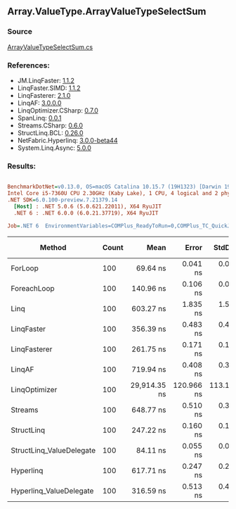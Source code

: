 ﻿## Array.ValueType.ArrayValueTypeSelectSum

### Source
[ArrayValueTypeSelectSum.cs](../LinqBenchmarks/Array/ValueType/ArrayValueTypeSelectSum.cs)

### References:
- JM.LinqFaster: [1.1.2](https://www.nuget.org/packages/JM.LinqFaster/1.1.2)
- LinqFaster.SIMD: [1.1.2](https://www.nuget.org/packages/LinqFaster.SIMD/1.0.3)
- LinqFasterer: [2.1.0](https://www.nuget.org/packages/LinqFasterer/2.1.0)
- LinqAF: [3.0.0.0](https://www.nuget.org/packages/LinqAF/3.0.0.0)
- LinqOptimizer.CSharp: [0.7.0](https://www.nuget.org/packages/LinqOptimizer.CSharp/0.7.0)
- SpanLinq: [0.0.1](https://www.nuget.org/packages/SpanLinq/0.0.1)
- Streams.CSharp: [0.6.0](https://www.nuget.org/packages/Streams.CSharp/0.6.0)
- StructLinq.BCL: [0.26.0](https://www.nuget.org/packages/StructLinq/0.26.0)
- NetFabric.Hyperlinq: [3.0.0-beta44](https://www.nuget.org/packages/NetFabric.Hyperlinq/3.0.0-beta44)
- System.Linq.Async: [5.0.0](https://www.nuget.org/packages/System.Linq.Async/5.0.0)

### Results:
``` ini

BenchmarkDotNet=v0.13.0, OS=macOS Catalina 10.15.7 (19H1323) [Darwin 19.6.0]
Intel Core i5-7360U CPU 2.30GHz (Kaby Lake), 1 CPU, 4 logical and 2 physical cores
.NET SDK=6.0.100-preview.7.21379.14
  [Host] : .NET 5.0.6 (5.0.621.22011), X64 RyuJIT
  .NET 6 : .NET 6.0.0 (6.0.21.37719), X64 RyuJIT

Job=.NET 6  EnvironmentVariables=COMPlus_ReadyToRun=0,COMPlus_TC_QuickJitForLoops=1,COMPlus_TieredPGO=1  Runtime=.NET 6.0  

```
|                   Method | Count |         Mean |      Error |     StdDev |          Ratio | RatioSD |  Gen 0 | Gen 1 | Gen 2 | Allocated |
|------------------------- |------ |-------------:|-----------:|-----------:|---------------:|--------:|-------:|------:|------:|----------:|
|                  ForLoop |   100 |     69.64 ns |   0.041 ns |   0.032 ns |       baseline |         |      - |     - |     - |         - |
|              ForeachLoop |   100 |    140.96 ns |   0.106 ns |   0.094 ns |   2.02x slower |   0.00x |      - |     - |     - |         - |
|                     Linq |   100 |    603.27 ns |   1.835 ns |   1.533 ns |   8.66x slower |   0.01x | 0.0153 |     - |     - |      32 B |
|               LinqFaster |   100 |    356.39 ns |   0.483 ns |   0.452 ns |   5.12x slower |   0.01x |      - |     - |     - |         - |
|             LinqFasterer |   100 |    261.75 ns |   0.171 ns |   0.152 ns |   3.76x slower |   0.00x |      - |     - |     - |         - |
|                   LinqAF |   100 |    719.94 ns |   0.408 ns |   0.362 ns |  10.34x slower |   0.01x |      - |     - |     - |         - |
|            LinqOptimizer |   100 | 29,914.35 ns | 120.966 ns | 113.152 ns | 429.40x slower |   1.80x | 9.0332 |     - |     - |  18,930 B |
|                  Streams |   100 |    648.77 ns |   0.510 ns |   0.399 ns |   9.32x slower |   0.01x | 0.1717 |     - |     - |     360 B |
|               StructLinq |   100 |    247.22 ns |   0.160 ns |   0.133 ns |   3.55x slower |   0.00x | 0.0153 |     - |     - |      32 B |
| StructLinq_ValueDelegate |   100 |     84.11 ns |   0.055 ns |   0.049 ns |   1.21x slower |   0.00x |      - |     - |     - |         - |
|                Hyperlinq |   100 |    617.71 ns |   0.247 ns |   0.206 ns |   8.87x slower |   0.00x |      - |     - |     - |         - |
|  Hyperlinq_ValueDelegate |   100 |    316.59 ns |   0.513 ns |   0.454 ns |   4.55x slower |   0.01x |      - |     - |     - |         - |
